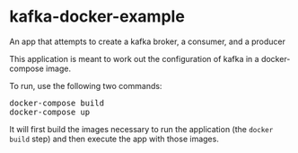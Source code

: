 # kafka-docker-example
An app that attempts to create a kafka broker, a consumer, and a producer

This application is meant to work out the configuration of kafka in a
docker-compose image.

To run, use the following two commands:

<pre>docker-compose build
docker-compose up</pre>

It will first build the images necessary to run the application (the `docker
build` step) and then execute the app with those images.

